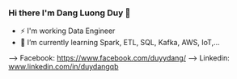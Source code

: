 ### Hi there I'm Dang Luong Duy 👋
- ⚡ I'm working Data Engineer
- 🌱 I’m currently learning Spark, ETL, SQL,  Kafka, AWS, IoT,...

--> Facebook: https://www.facebook.com/duyydang/
--> Linkedin: www.linkedin.com/in/duydangqb

